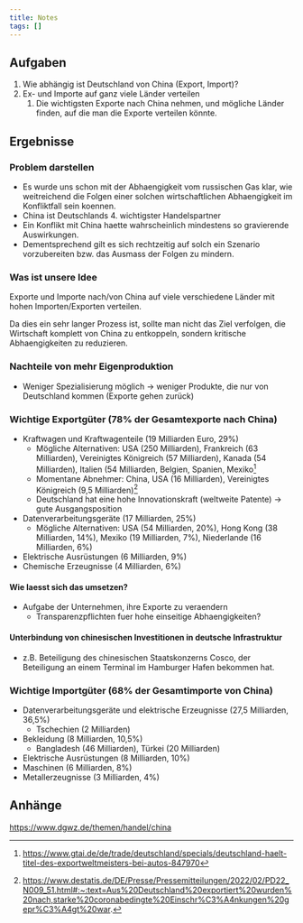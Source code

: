 ```yaml
---
title: Notes
tags: []
---
```


## Aufgaben

1. Wie abhängig ist Deutschland von China (Export, Import)?
2. Ex- und Importe auf ganz viele Länder verteilen
	1. Die wichtigsten Exporte nach China nehmen, und mögliche Länder finden, auf die man die Exporte verteilen könnte.

## Ergebnisse

### Problem darstellen

- Es wurde uns schon mit der Abhaengigkeit vom russischen Gas klar, wie weitreichend die Folgen einer solchen wirtschaftlichen Abhaengigkeit im Konfliktfall sein koennen.
- China ist Deutschlands 4. wichtigster Handelspartner
- Ein Konflikt mit China haette wahrscheinlich mindestens so gravierende Auswirkungen.
- Dementsprechend gilt es sich rechtzeitig auf solch ein Szenario vorzubereiten bzw. das Ausmass der Folgen zu mindern.

### Was ist unsere Idee

Exporte und Importe nach/von China auf viele verschiedene Länder mit hohen Importen/Exporten verteilen.

Da dies ein sehr langer Prozess ist, sollte man nicht das Ziel verfolgen, die Wirtschaft komplett von China zu entkoppeln, sondern kritische Abhaengigkeiten zu reduzieren.

### Nachteile von mehr Eigenproduktion

- Weniger Spezialisierung möglich → weniger Produkte, die nur von Deutschland kommen (Exporte gehen zurück)

### Wichtige Exportgüter (78% der Gesamtexporte nach China)

- Kraftwagen und Kraftwagenteile (19 Milliarden Euro, 29%)
	- Mögliche Alternativen: USA (250 Milliarden), Frankreich (63 Milliarden), Vereinigtes Königreich (57 Milliarden), Kanada (54 Milliarden), Italien (54 Milliarden, Belgien, Spanien, Mexiko[^1]
	- Momentane Abnehmer: China, USA (16 Milliarden), Vereinigtes Königreich (9,5 Milliarden)[^2]
	- Deutschland hat eine hohe Innovationskraft (weltweite Patente) → gute Ausgangsposition
- Datenverarbeitungsgeräte (17 Milliarden, 25%)
	- Mögliche Alternativen: USA (54 Milliarden, 20%), Hong Kong (38 Milliarden, 14%), Mexiko (19 Milliarden, 7%), Niederlande (16 Milliarden, 6%)
- Elektrische Ausrüstungen (6 Milliarden, 9%)
- Chemische Erzeugnisse (4 Milliarden, 6%)

#### Wie laesst sich das umsetzen?

- Aufgabe der Unternehmen, ihre Exporte zu veraendern
	- Transparenzpflichten fuer hohe einseitige Abhaengigkeiten?

#### Unterbindung von chinesischen Investitionen in deutsche Infrastruktur

- z.B. Beteiligung des chinesischen Staatskonzerns Cosco, der Beteiligung an einem Terminal im Hamburger Hafen bekommen hat.

### Wichtige Importgüter (68% der Gesamtimporte von China)

- Datenverarbeitungsgeräte und elektrische Erzeugnisse (27,5 Milliarden, 36,5%)
	- Tschechien (2 Milliarden)
- Bekleidung (8 Milliarden, 10,5%)
	- Bangladesh (46 Milliarden), Türkei (20 Milliarden)
- Elektrische Ausrüstungen (8 Milliarden, 10%)
- Maschinen (6 Milliarden, 8%)
- Metallerzeugnisse (3 Milliarden, 4%)

## Anhänge

https://www.dgwz.de/themen/handel/china
[^1]: https://www.gtai.de/de/trade/deutschland/specials/deutschland-haelt-titel-des-exportweltmeisters-bei-autos-847970
[^2]: https://www.destatis.de/DE/Presse/Pressemitteilungen/2022/02/PD22_N009_51.html#:~:text=Aus%20Deutschland%20exportiert%20wurden%20nach,starke%20coronabedingte%20Einschr%C3%A4nkungen%20gepr%C3%A4gt%20war.